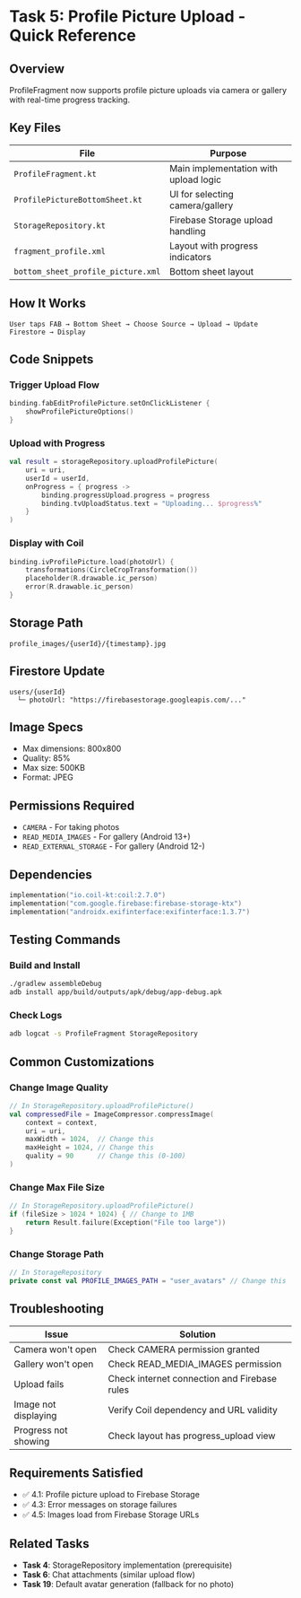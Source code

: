 # Task 5: Profile Picture Upload - Quick Reference

## Overview
ProfileFragment now supports profile picture uploads via camera or gallery with real-time progress tracking.

## Key Files

| File | Purpose |
|------|---------|
| `ProfileFragment.kt` | Main implementation with upload logic |
| `ProfilePictureBottomSheet.kt` | UI for selecting camera/gallery |
| `StorageRepository.kt` | Firebase Storage upload handling |
| `fragment_profile.xml` | Layout with progress indicators |
| `bottom_sheet_profile_picture.xml` | Bottom sheet layout |

## How It Works

```
User taps FAB → Bottom Sheet → Choose Source → Upload → Update Firestore → Display
```

## Code Snippets

### Trigger Upload Flow
```kotlin
binding.fabEditProfilePicture.setOnClickListener {
    showProfilePictureOptions()
}
```

### Upload with Progress
```kotlin
val result = storageRepository.uploadProfilePicture(
    uri = uri,
    userId = userId,
    onProgress = { progress ->
        binding.progressUpload.progress = progress
        binding.tvUploadStatus.text = "Uploading... $progress%"
    }
)
```

### Display with Coil
```kotlin
binding.ivProfilePicture.load(photoUrl) {
    transformations(CircleCropTransformation())
    placeholder(R.drawable.ic_person)
    error(R.drawable.ic_person)
}
```

## Storage Path
```
profile_images/{userId}/{timestamp}.jpg
```

## Firestore Update
```
users/{userId}
  └─ photoUrl: "https://firebasestorage.googleapis.com/..."
```

## Image Specs
- Max dimensions: 800x800
- Quality: 85%
- Max size: 500KB
- Format: JPEG

## Permissions Required
- `CAMERA` - For taking photos
- `READ_MEDIA_IMAGES` - For gallery (Android 13+)
- `READ_EXTERNAL_STORAGE` - For gallery (Android 12-)

## Dependencies
```kotlin
implementation("io.coil-kt:coil:2.7.0")
implementation("com.google.firebase:firebase-storage-ktx")
implementation("androidx.exifinterface:exifinterface:1.3.7")
```

## Testing Commands

### Build and Install
```bash
./gradlew assembleDebug
adb install app/build/outputs/apk/debug/app-debug.apk
```

### Check Logs
```bash
adb logcat -s ProfileFragment StorageRepository
```

## Common Customizations

### Change Image Quality
```kotlin
// In StorageRepository.uploadProfilePicture()
val compressedFile = ImageCompressor.compressImage(
    context = context,
    uri = uri,
    maxWidth = 1024,  // Change this
    maxHeight = 1024, // Change this
    quality = 90      // Change this (0-100)
)
```

### Change Max File Size
```kotlin
// In StorageRepository.uploadProfilePicture()
if (fileSize > 1024 * 1024) { // Change to 1MB
    return Result.failure(Exception("File too large"))
}
```

### Change Storage Path
```kotlin
// In StorageRepository
private const val PROFILE_IMAGES_PATH = "user_avatars" // Change this
```

## Troubleshooting

| Issue | Solution |
|-------|----------|
| Camera won't open | Check CAMERA permission granted |
| Gallery won't open | Check READ_MEDIA_IMAGES permission |
| Upload fails | Check internet connection and Firebase rules |
| Image not displaying | Verify Coil dependency and URL validity |
| Progress not showing | Check layout has progress_upload view |

## Requirements Satisfied
- ✅ 4.1: Profile picture upload to Firebase Storage
- ✅ 4.3: Error messages on storage failures
- ✅ 4.5: Images load from Firebase Storage URLs

## Related Tasks
- **Task 4**: StorageRepository implementation (prerequisite)
- **Task 6**: Chat attachments (similar upload flow)
- **Task 19**: Default avatar generation (fallback for no photo)
